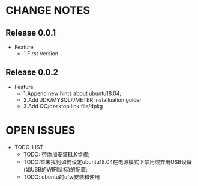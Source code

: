 # CHANGE NOTES

## Release 0.0.1
* Feature
  * 1.First Version
  
## Release 0.0.2
* Feature
  * 1.Append new hints about ubuntu18.04;
  * 2.Add JDK/MYSQL/JMETER installuation guide;
  * 3.Add QQ/desktop link file/dpkg
  
  
# OPEN ISSUES
* TODO-LIST
  * TODO: 带添加安装ELK步骤;
  * TODO:暂未找到如何设定ubuntu18.04在电源模式下禁用或弃用USB设备(如USB的WIFI鼠标)的配置;
  * TODO: ubuntu的ufw安装和使用 